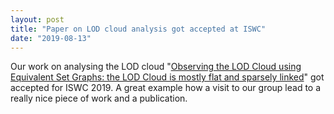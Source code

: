 ```yaml
---
layout: post
title: "Paper on LOD cloud analysis got accepted at ISWC"
date: "2019-08-13"
---
```


Our work on analysing the LOD cloud "[Observing the LOD Cloud using Equivalent Set Graphs: the LOD Cloud is mostly flat and sparsely linked](https://bibbase.org/network/publication/asprino-beek-ciancarini-vanharmelen-presutti-observingthelodcloudusingequivalentsetgraphsthelodcloudismostlyflatandsparselylinked-2019)" got accepted for ISWC 2019. A great example how a visit to our group lead to a really nice piece of work and a publication.
